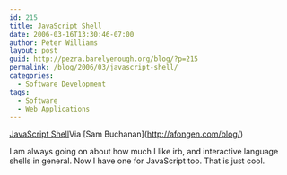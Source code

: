 ```yaml
---
id: 215
title: JavaScript Shell
date: 2006-03-16T13:30:46-07:00
author: Peter Williams
layout: post
guid: http://pezra.barelyenough.org/blog/?p=215
permalink: /blog/2006/03/javascript-shell/
categories:
  - Software Development
tags:
  - Software
  - Web Applications
---
```

[JavaScript Shell](http://www.squarefree.com/shell/shell.html)<footnote>Via \[Sam Buchanan\](http://afongen.com/blog/)</footnote>

I am always going on about how much I like irb, and interactive language shells in general. Now I have one for JavaScript too. That is just cool.